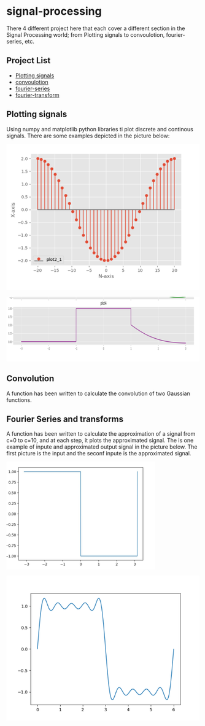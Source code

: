 # signal-processing
There 4 different project here that each cover a different section in the Signal Processing world; from Plotting signals to convoulotion, fourier-series, etc.

## Project List
* [Plotting signals](https://github.com/shakibaam/signal-processing/tree/master/Plotting%20signals)
* [convoulotion](https://github.com/shakibaam/signal-processing/tree/master/convoulotion)
* [fourier-series](https://github.com/shakibaam/signal-processing/tree/master/fourier-series)
* [fourier-transform](https://github.com/shakibaam/signal-processing/tree/master/fourier-transform)

## Plotting signals
Using numpy and matplotlib python libraries ti plot discrete and continous signals. There are some examples depicted in the picture below:

 ![discrete](https://github.com/shakibaam/signal-processing/blob/master/pictures/discrete.png)

 ![continious](https://github.com/shakibaam/signal-processing/blob/master/pictures/continous.png)

## Convolution
A function has been written to calculate the convolution of two Gaussian functions.

## Fourier Series and transforms

A function has been written to calculate the approximation of a signal from c=0 to c=10, and at each step, it plots the approximated signal. The is one example of inpute and approximated output signal in the picture below. The first picture is the input and the seconf inpute is the approximated signal.

![input](https://github.com/shakibaam/signal-processing/blob/master/pictures/inpute.png)
 
![output](https://github.com/shakibaam/signal-processing/blob/master/pictures/output.png)




